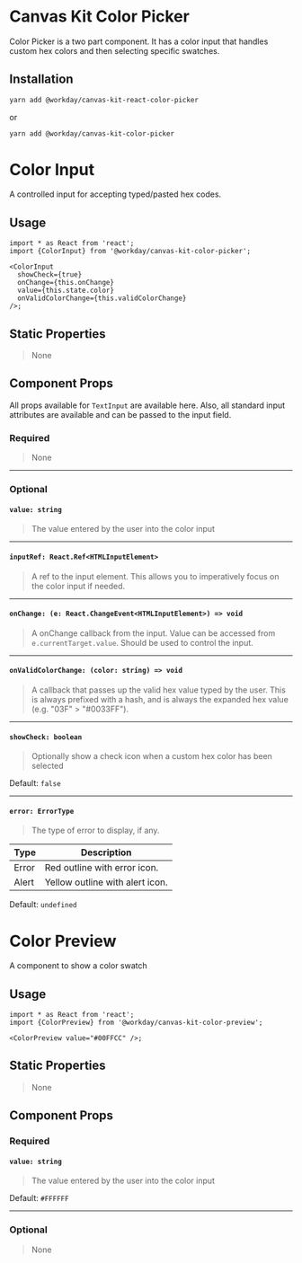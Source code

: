 # Canvas Kit Color Picker

Color Picker is a two part component. It has a color input that handles custom hex colors and then
selecting specific swatches.

## Installation

```sh
yarn add @workday/canvas-kit-react-color-picker
```

or

```sh
yarn add @workday/canvas-kit-color-picker
```

# Color Input

A controlled input for accepting typed/pasted hex codes.

## Usage

```tsx
import * as React from 'react';
import {ColorInput} from '@workday/canvas-kit-color-picker';

<ColorInput
  showCheck={true}
  onChange={this.onChange}
  value={this.state.color}
  onValidColorChange={this.validColorChange}
/>;
```

## Static Properties

> None

## Component Props

All props available for `TextInput` are available here. Also, all standard input attributes are
available and can be passed to the input field.

### Required

> None

---

### Optional

#### `value: string`

> The value entered by the user into the color input

---

#### `inputRef: React.Ref<HTMLInputElement>`

> A ref to the input element. This allows you to imperatively focus on the color input if needed.

---

#### `onChange: (e: React.ChangeEvent<HTMLInputElement>) => void`

> A onChange callback from the input. Value can be accessed from `e.currentTarget.value`. Should be
> used to control the input.

---

#### `onValidColorChange: (color: string) => void`

> A callback that passes up the valid hex value typed by the user. This is always prefixed with a
> hash, and is always the expanded hex value (e.g. "03F" > "#0033FF").

---

#### `showCheck: boolean`

> Optionally show a check icon when a custom hex color has been selected

Default: `false`

---

#### `error: ErrorType`

> The type of error to display, if any.

| Type  | Description                     |
| ----- | ------------------------------- |
| Error | Red outline with error icon.    |
| Alert | Yellow outline with alert icon. |

Default: `undefined`

# Color Preview

A component to show a color swatch

## Usage

```tsx
import * as React from 'react';
import {ColorPreview} from '@workday/canvas-kit-color-preview';

<ColorPreview value="#00FFCC" />;
```

## Static Properties

> None

## Component Props

### Required

#### `value: string`

> The value entered by the user into the color input

Default: `#FFFFFF`

---

### Optional

> None
